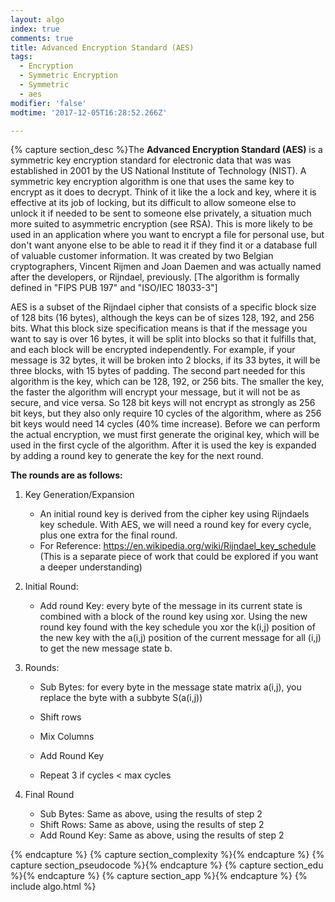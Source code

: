```yaml
---
layout: algo
index: true
comments: true
title: Advanced Encryption Standard (AES)
tags:
  - Encryption
  - Symmetric Encryption
  - Symmetric
  - aes
modifier: 'false'
modtime: '2017-12-05T16:28:52.266Z'

---
```

{% capture section_desc %}The **Advanced Encryption Standard (AES)** is a symmetric key encryption standard for electronic data that was was established in 2001 by the US National Institute of Technology (NIST). A symmetric key encryption algorithm is one that uses the same key to encrypt as it does to decrypt. Think of it like the a lock and key, where it is effective at its job of locking, but its difficult to allow someone else to unlock it if needed to be sent to someone else privately, a situation much more suited to asymmetric encryption (see RSA). This is more likely to be used in an application where you want to encrypt a file for personal use, but don't want anyone else to be able to read it if they find it or a database full of valuable customer information. It was created by two Belgian cryptographers, Vincent Rijmen and Joan Daemen and was actually named after the developers, or Rijndael, previously. [The algorithm is formally defined in "FIPS PUB 197" and "ISO/IEC 18033-3"]

AES is a subset of the Rijndael cipher that consists of a specific block size of 128 bits (16 bytes), although the keys can be of sizes 128, 192, and 256 bits. What this block size specification means is that if the message you want to say is over 16 bytes, it will be split into blocks so that it fulfills that, and each block will be encrypted independently. For example, if your message is 32 bytes, it will be broken into 2 blocks, if its 33 bytes, it will be three blocks, with 15 bytes of padding. The second part needed for this algorithm is the key, which can be 128, 192, or 256 bits. The smaller the key, the faster the algorithm will encrypt your message, but it will not be as secure, and vice versa. So 128 bit keys will not encrypt as strongly as 256 bit keys, but they also only require 10 cycles of the algorithm, where as 256 bit keys would need 14 cycles (40% time increase). Before we can perform the actual encryption, we must first generate the original key, which will be used in the first cycle of the algorithm. After it is used the key is expanded by adding a round key to generate the key for the next round. 

**The rounds are as follows:**

1. Key Generation/Expansion
	- An initial round key is derived from the cipher key using Rijndaels key schedule. With AES, we will need a round key for every cycle, plus one extra for the final round.
	- For Reference: https://en.wikipedia.org/wiki/Rijndael_key_schedule (This is a separate piece of work that could be explored if you want a deeper understanding)

2. Initial Round:
	- Add round Key: every byte of the message in its current state is combined with a block of the round key using xor. Using the new round key found with the key schedule you xor the k(i,j) position of the new key with the a(i,j) position of the current message for all (i,j) to get the new message state b.

3. Rounds:
	- Sub Bytes: for every byte in the message state matrix a(i,j), you replace the byte with a subbyte S(a(i,j))

	- Shift rows
	- Mix Columns
	- Add Round Key
	- Repeat 3 if cycles < max cycles

4. Final Round
	- Sub Bytes: Same as above, using the results of step 2
	- Shift Rows: Same as above, using the results of step 2
	- Add Round Key: Same as above, using the results of step 2

{% endcapture %}
{% capture section_complexity %}{% endcapture %}
{% capture section_pseudocode %}{% endcapture %}
{% capture section_edu %}{% endcapture %}
{% capture section_app %}{% endcapture %}
{% include algo.html %}